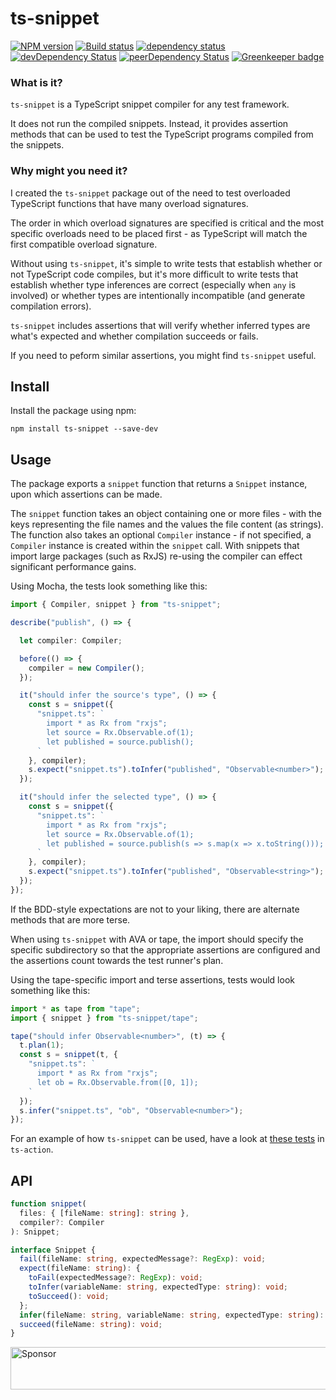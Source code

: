 # ts-snippet

[![NPM version](https://img.shields.io/npm/v/ts-snippet.svg)](https://www.npmjs.com/package/ts-snippet)
[![Build status](https://img.shields.io/travis/cartant/ts-snippet.svg)](http://travis-ci.org/cartant/ts-snippet)
[![dependency status](https://img.shields.io/david/cartant/ts-snippet.svg)](https://david-dm.org/cartant/ts-snippet)
[![devDependency Status](https://img.shields.io/david/dev/cartant/ts-snippet.svg)](https://david-dm.org/cartant/ts-snippet#info=devDependencies)
[![peerDependency Status](https://img.shields.io/david/peer/cartant/ts-snippet.svg)](https://david-dm.org/cartant/ts-snippet#info=peerDependencies)
[![Greenkeeper badge](https://badges.greenkeeper.io/cartant/ts-snippet.svg)](https://greenkeeper.io/)

### What is it?

`ts-snippet` is a TypeScript snippet compiler for any test framework.

It does not run the compiled snippets. Instead, it provides assertion methods that can be used to test the TypeScript programs compiled from the snippets.

### Why might you need it?

I created the `ts-snippet` package out of the need to test overloaded TypeScript functions that have many overload signatures.

The order in which overload signatures are specified is critical and the most specific overloads need to be placed first - as TypeScript will match the first compatible overload signature.

Without using `ts-snippet`, it's simple to write tests that establish whether or not TypeScript code compiles, but it's more difficult to write tests that establish whether type inferences are correct (especially when `any` is involved) or whether types are intentionally incompatible (and generate compilation errors).

`ts-snippet` includes assertions that will verify whether inferred types are what's expected and whether compilation succeeds or fails.

If you need to peform similar assertions, you might find `ts-snippet` useful.

## Install

Install the package using npm:

```
npm install ts-snippet --save-dev
```

## Usage

The package exports a `snippet` function that returns a `Snippet` instance, upon which assertions can be made.

The `snippet` function takes an object containing one or more files - with the keys representing the file names and the values the file content (as strings). The function also takes an optional `Compiler` instance - if not specified, a `Compiler` instance is created within the `snippet` call. With snippets that import large packages (such as RxJS) re-using the compiler can effect significant performance gains.

Using Mocha, the tests look something like this:

```ts
import { Compiler, snippet } from "ts-snippet";

describe("publish", () => {

  let compiler: Compiler;

  before(() => {
    compiler = new Compiler();
  });

  it("should infer the source's type", () => {
    const s = snippet({
      "snippet.ts": `
        import * as Rx from "rxjs";
        let source = Rx.Observable.of(1);
        let published = source.publish();
      `
    }, compiler);
    s.expect("snippet.ts").toInfer("published", "Observable<number>");
  });

  it("should infer the selected type", () => {
    const s = snippet({
      "snippet.ts": `
        import * as Rx from "rxjs";
        let source = Rx.Observable.of(1);
        let published = source.publish(s => s.map(x => x.toString()));
      `
    }, compiler);
    s.expect("snippet.ts").toInfer("published", "Observable<string>");
  });
});
```

If the BDD-style expectations are not to your liking, there are alternate methods that are more terse.

When using `ts-snippet` with AVA or tape, the import should specify the specific subdirectory so that the appropriate assertions are configured and the assertions count towards the test runner's plan.

Using the tape-specific import and terse assertions, tests would look something like this:

```ts
import * as tape from "tape";
import { snippet } from "ts-snippet/tape";

tape("should infer Observable<number>", (t) => {
  t.plan(1);
  const s = snippet(t, {
    "snippet.ts": `
      import * as Rx from "rxjs";
      let ob = Rx.Observable.from([0, 1]);
    `
  });
  s.infer("snippet.ts", "ob", "Observable<number>");
});
```

For an example of how `ts-snippet` can be used, have a look at [these tests](https://github.com/cartant/ts-action/blob/master/source/research-spec.ts) in `ts-action`.

## API

```ts
function snippet(
  files: { [fileName: string]: string },
  compiler?: Compiler
): Snippet;
```

```ts
interface Snippet {
  fail(fileName: string, expectedMessage?: RegExp): void;
  expect(fileName: string): {
    toFail(expectedMessage?: RegExp): void;
    toInfer(variableName: string, expectedType: string): void;
    toSucceed(): void;
  };
  infer(fileName: string, variableName: string, expectedType: string): void;
  succeed(fileName: string): void;
}
```

<a target='_blank' rel='nofollow' href='https://app.codesponsor.io/link/jZB4ja6SvwGUN4ibgYVgUVYV/cartant/ts-snippet'>
  <img alt='Sponsor' width='888' height='68' src='https://app.codesponsor.io/embed/jZB4ja6SvwGUN4ibgYVgUVYV/cartant/ts-snippet.svg' />
</a>